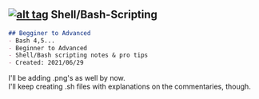 ## [![alt tag](http://icons.iconarchive.com/icons/dakirby309/simply-styled/32/OS-Linux-icon.png)](https://en.wikipedia.org/wiki/Linux) Shell/Bash-Scripting
```markdown
## Begginer to Advanced
- Bash 4,5...
- Beginner to Advanced
- Shell/Bash scripting notes & pro tips
- Created: 2021/06/29
```

I'll be adding .png's as well by now. <br>
I'll keep creating .sh files with explanations on the commentaries, though.
